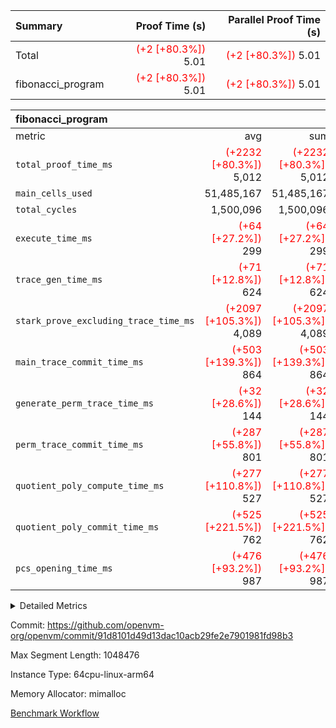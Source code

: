 | Summary | Proof Time (s) | Parallel Proof Time (s) |
|:---|---:|---:|
| Total | <span style='color: red'>(+2 [+80.3%])</span> 5.01 | <span style='color: red'>(+2 [+80.3%])</span> 5.01 |
| fibonacci_program | <span style='color: red'>(+2 [+80.3%])</span> 5.01 | <span style='color: red'>(+2 [+80.3%])</span> 5.01 |


| fibonacci_program |||||
|:---|---:|---:|---:|---:|
|metric|avg|sum|max|min|
| `total_proof_time_ms ` | <span style='color: red'>(+2232 [+80.3%])</span> 5,012 | <span style='color: red'>(+2232 [+80.3%])</span> 5,012 | <span style='color: red'>(+2232 [+80.3%])</span> 5,012 | <span style='color: red'>(+2232 [+80.3%])</span> 5,012 |
| `main_cells_used     ` |  51,485,167 |  51,485,167 |  51,485,167 |  51,485,167 |
| `total_cycles        ` |  1,500,096 |  1,500,096 |  1,500,096 |  1,500,096 |
| `execute_time_ms     ` | <span style='color: red'>(+64 [+27.2%])</span> 299 | <span style='color: red'>(+64 [+27.2%])</span> 299 | <span style='color: red'>(+64 [+27.2%])</span> 299 | <span style='color: red'>(+64 [+27.2%])</span> 299 |
| `trace_gen_time_ms   ` | <span style='color: red'>(+71 [+12.8%])</span> 624 | <span style='color: red'>(+71 [+12.8%])</span> 624 | <span style='color: red'>(+71 [+12.8%])</span> 624 | <span style='color: red'>(+71 [+12.8%])</span> 624 |
| `stark_prove_excluding_trace_time_ms` | <span style='color: red'>(+2097 [+105.3%])</span> 4,089 | <span style='color: red'>(+2097 [+105.3%])</span> 4,089 | <span style='color: red'>(+2097 [+105.3%])</span> 4,089 | <span style='color: red'>(+2097 [+105.3%])</span> 4,089 |
| `main_trace_commit_time_ms` | <span style='color: red'>(+503 [+139.3%])</span> 864 | <span style='color: red'>(+503 [+139.3%])</span> 864 | <span style='color: red'>(+503 [+139.3%])</span> 864 | <span style='color: red'>(+503 [+139.3%])</span> 864 |
| `generate_perm_trace_time_ms` | <span style='color: red'>(+32 [+28.6%])</span> 144 | <span style='color: red'>(+32 [+28.6%])</span> 144 | <span style='color: red'>(+32 [+28.6%])</span> 144 | <span style='color: red'>(+32 [+28.6%])</span> 144 |
| `perm_trace_commit_time_ms` | <span style='color: red'>(+287 [+55.8%])</span> 801 | <span style='color: red'>(+287 [+55.8%])</span> 801 | <span style='color: red'>(+287 [+55.8%])</span> 801 | <span style='color: red'>(+287 [+55.8%])</span> 801 |
| `quotient_poly_compute_time_ms` | <span style='color: red'>(+277 [+110.8%])</span> 527 | <span style='color: red'>(+277 [+110.8%])</span> 527 | <span style='color: red'>(+277 [+110.8%])</span> 527 | <span style='color: red'>(+277 [+110.8%])</span> 527 |
| `quotient_poly_commit_time_ms` | <span style='color: red'>(+525 [+221.5%])</span> 762 | <span style='color: red'>(+525 [+221.5%])</span> 762 | <span style='color: red'>(+525 [+221.5%])</span> 762 | <span style='color: red'>(+525 [+221.5%])</span> 762 |
| `pcs_opening_time_ms ` | <span style='color: red'>(+476 [+93.2%])</span> 987 | <span style='color: red'>(+476 [+93.2%])</span> 987 | <span style='color: red'>(+476 [+93.2%])</span> 987 | <span style='color: red'>(+476 [+93.2%])</span> 987 |



<details>
<summary>Detailed Metrics</summary>

| group | num_segments | keygen_time_ms | commit_exe_time_ms |
| --- | --- | --- | --- |
| fibonacci_program | 1 | 408 | 5 | 

| group | air_name | quotient_deg | interactions | constraints |
| --- | --- | --- | --- | --- |
| fibonacci_program | AccessAdapterAir<16> | 4 | 5 | 11 | 
| fibonacci_program | AccessAdapterAir<2> | 4 | 5 | 11 | 
| fibonacci_program | AccessAdapterAir<32> | 4 | 5 | 11 | 
| fibonacci_program | AccessAdapterAir<4> | 4 | 5 | 11 | 
| fibonacci_program | AccessAdapterAir<64> | 4 | 5 | 11 | 
| fibonacci_program | AccessAdapterAir<8> | 4 | 5 | 11 | 
| fibonacci_program | BitwiseOperationLookupAir<8> | 2 | 2 | 4 | 
| fibonacci_program | MemoryMerkleAir<8> | 4 | 4 | 38 | 
| fibonacci_program | PersistentBoundaryAir<8> | 4 | 3 | 5 | 
| fibonacci_program | PhantomAir | 4 | 3 | 4 | 
| fibonacci_program | Poseidon2PeripheryAir<BabyBearParameters>, 1> | 2 | 1 | 286 | 
| fibonacci_program | ProgramAir | 1 | 1 | 4 | 
| fibonacci_program | RangeTupleCheckerAir<2> | 1 | 1 | 4 | 
| fibonacci_program | Rv32HintStoreAir | 4 | 18 | 23 | 
| fibonacci_program | VariableRangeCheckerAir | 1 | 1 | 4 | 
| fibonacci_program | VmAirWrapper<Rv32BaseAluAdapterAir, BaseAluCoreAir<4, 8> | 4 | 20 | 31 | 
| fibonacci_program | VmAirWrapper<Rv32BaseAluAdapterAir, LessThanCoreAir<4, 8> | 4 | 18 | 36 | 
| fibonacci_program | VmAirWrapper<Rv32BaseAluAdapterAir, ShiftCoreAir<4, 8> | 4 | 24 | 85 | 
| fibonacci_program | VmAirWrapper<Rv32BranchAdapterAir, BranchEqualCoreAir<4> | 4 | 11 | 17 | 
| fibonacci_program | VmAirWrapper<Rv32BranchAdapterAir, BranchLessThanCoreAir<4, 8> | 4 | 13 | 32 | 
| fibonacci_program | VmAirWrapper<Rv32CondRdWriteAdapterAir, Rv32JalLuiCoreAir> | 4 | 10 | 15 | 
| fibonacci_program | VmAirWrapper<Rv32JalrAdapterAir, Rv32JalrCoreAir> | 4 | 16 | 16 | 
| fibonacci_program | VmAirWrapper<Rv32LoadStoreAdapterAir, LoadSignExtendCoreAir<4, 8> | 4 | 18 | 27 | 
| fibonacci_program | VmAirWrapper<Rv32LoadStoreAdapterAir, LoadStoreCoreAir<4> | 4 | 17 | 34 | 
| fibonacci_program | VmAirWrapper<Rv32MultAdapterAir, DivRemCoreAir<4, 8> | 4 | 25 | 76 | 
| fibonacci_program | VmAirWrapper<Rv32MultAdapterAir, MulHCoreAir<4, 8> | 4 | 24 | 23 | 
| fibonacci_program | VmAirWrapper<Rv32MultAdapterAir, MultiplicationCoreAir<4, 8> | 4 | 19 | 13 | 
| fibonacci_program | VmAirWrapper<Rv32RdWriteAdapterAir, Rv32AuipcCoreAir> | 4 | 12 | 11 | 
| fibonacci_program | VmConnectorAir | 4 | 5 | 9 | 

| group | air_name | segment | rows | prep_cols | perm_cols | main_cols | cells |
| --- | --- | --- | --- | --- | --- | --- | --- |
| fibonacci_program | AccessAdapterAir<8> | 0 | 32 |  | 12 | 17 | 928 | 
| fibonacci_program | BitwiseOperationLookupAir<8> | 0 | 65,536 | 3 | 8 | 2 | 655,360 | 
| fibonacci_program | MemoryMerkleAir<8> | 0 | 256 |  | 12 | 32 | 11,264 | 
| fibonacci_program | PersistentBoundaryAir<8> | 0 | 32 |  | 8 | 20 | 896 | 
| fibonacci_program | PhantomAir | 0 | 1 |  | 8 | 6 | 14 | 
| fibonacci_program | Poseidon2PeripheryAir<BabyBearParameters>, 1> | 0 | 256 |  | 8 | 300 | 78,848 | 
| fibonacci_program | ProgramAir | 0 | 4,096 |  | 8 | 10 | 73,728 | 
| fibonacci_program | RangeTupleCheckerAir<2> | 0 | 524,288 | 2 | 8 | 1 | 4,718,592 | 
| fibonacci_program | Rv32HintStoreAir | 0 | 4 |  | 24 | 32 | 224 | 
| fibonacci_program | VariableRangeCheckerAir | 0 | 262,144 | 2 | 8 | 1 | 2,359,296 | 
| fibonacci_program | VmAirWrapper<Rv32BaseAluAdapterAir, BaseAluCoreAir<4, 8> | 0 | 1,048,576 |  | 28 | 36 | 67,108,864 | 
| fibonacci_program | VmAirWrapper<Rv32BaseAluAdapterAir, LessThanCoreAir<4, 8> | 0 | 524,288 |  | 24 | 37 | 31,981,568 | 
| fibonacci_program | VmAirWrapper<Rv32BranchAdapterAir, BranchEqualCoreAir<4> | 0 | 262,144 |  | 16 | 26 | 11,010,048 | 
| fibonacci_program | VmAirWrapper<Rv32BranchAdapterAir, BranchLessThanCoreAir<4, 8> | 0 | 8 |  | 20 | 32 | 416 | 
| fibonacci_program | VmAirWrapper<Rv32CondRdWriteAdapterAir, Rv32JalLuiCoreAir> | 0 | 131,072 |  | 16 | 18 | 4,456,448 | 
| fibonacci_program | VmAirWrapper<Rv32JalrAdapterAir, Rv32JalrCoreAir> | 0 | 16 |  | 20 | 28 | 768 | 
| fibonacci_program | VmAirWrapper<Rv32LoadStoreAdapterAir, LoadStoreCoreAir<4> | 0 | 16 |  | 28 | 41 | 1,104 | 
| fibonacci_program | VmAirWrapper<Rv32RdWriteAdapterAir, Rv32AuipcCoreAir> | 0 | 8 |  | 16 | 20 | 288 | 
| fibonacci_program | VmConnectorAir | 0 | 2 | 1 | 12 | 5 | 34 | 

| group | segment | trace_gen_time_ms | total_proof_time_ms | total_cycles | total_cells | stark_prove_excluding_trace_time_ms | quotient_poly_compute_time_ms | quotient_poly_commit_time_ms | perm_trace_commit_time_ms | pcs_opening_time_ms | main_trace_commit_time_ms | main_cells_used | generate_perm_trace_time_ms | execute_time_ms |
| --- | --- | --- | --- | --- | --- | --- | --- | --- | --- | --- | --- | --- | --- | --- |
| fibonacci_program | 0 | 624 | 5,012 | 1,500,096 | 122,458,688 | 4,089 | 527 | 762 | 801 | 987 | 864 | 51,485,167 | 144 | 299 | 

</details>


Commit: https://github.com/openvm-org/openvm/commit/91d8101d49d13dac10acb29fe2e7901981fd98b3

Max Segment Length: 1048476

Instance Type: 64cpu-linux-arm64

Memory Allocator: mimalloc

[Benchmark Workflow](https://github.com/openvm-org/openvm/actions/runs/13823416831)
